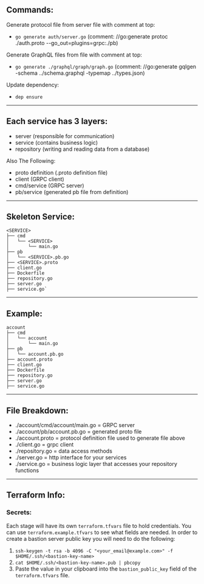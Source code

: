 
## Commands:

Generate protocol file from server file with comment at top:
- `go generate auth/server.go` (comment: //go:generate protoc ./auth.proto --go_out=plugins=grpc:./pb) 

Generate GraphQL files from file with comment at top: 
- `go generate ./graphql/graph/graph.go` (comment: //go:generate gqlgen -schema ../schema.graphql -typemap ../types.json) 


Update dependency: 
- `dep ensure` 


---

## Each service has 3 layers:
- server 					(responsible for communication)
- service					(contains business logic)
- repository			(writing and reading data from a database)

Also The Following:
- proto definition		(.proto definition file)
- client						  (GRPC client)
- cmd/service 			  (GRPC server)
- pb/service 				  (generated pb file from definition)

---

## Skeleton Service:

```
<SERVICE>
├── cmd
│   └── <SERVICE>
│       └── main.go
├── pb
│   └── <SERVICE>.pb.go
├── <SERVICE>.proto
├── client.go
├── Dockerfile
├── repository.go
├── server.go
├── service.go`
```

---

## Example:

```
account
├── cmd
│   └── account
│       └── main.go
├── pb
│   └── account.pb.go
├── account.proto
├── client.go
├── Dockerfile
├── repository.go
├── server.go
├── service.go
```

---

## File Breakdown:
- ./account/cmd/account/main.go 	= GRPC server
- ./account/pb/account.pb.go 			= generated proto file
- ./account.proto									= protocol definition file used to generate file above
- ./client.go											= grpc client
- ./repository.go									= data access methods
- ./server.go											= http interface for your services
- ./service.go										= business logic layer that accesses your repository functions

---

## Terraform Info:

### Secrets:
Each stage will have its own `terraform.tfvars` file to hold credentials. You can use `terraform.example.tfvars` to see what fields are needed. In order to create a bastion server public key you will need to do the following:
1. `ssh-keygen -t rsa -b 4096 -C "<your_email@example.com>" -f $HOME/.ssh/<bastion-key-name>`
2. `cat $HOME/.ssh/<bastion-key-name>.pub | pbcopy`
3. Paste the value in your clipboard into the `bastion_public_key` field of the `terraform.tfvars` file.
